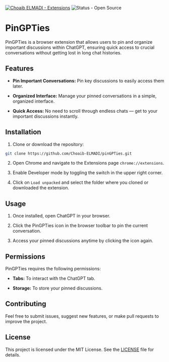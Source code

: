 [![Choaib ELMADI - Extensions](https://img.shields.io/badge/Choaib_ELMADI-Extensions-8800dd)](https://elmadichoaib.vercel.app) ![Status - Open Source](https://img.shields.io/badge/Status-Open_Source-2bd729)

# PinGPTies

PinGPTies is a browser extension that allows users to pin and organize important discussions within ChatGPT, ensuring quick access to crucial conversations without getting lost in long chat histories.

## Features

- **Pin Important Conversations:** Pin key discussions to easily access them later.

- **Organized Interface:** Manage your pinned conversations in a simple, organized interface.

- **Quick Access:** No need to scroll through endless chats — get to your important discussions instantly.

## Installation

1. Clone or download the repository:

```sh
git clone https://github.com/Choaib-ELMADI/pinGPTies.git
```

2. Open Chrome and navigate to the Extensions page `chrome://extensions`.

3. Enable Developer mode by toggling the switch in the upper right corner.

4. Click on `Load unpacked` and select the folder where you cloned or downloaded the extension.

## Usage

1. Once installed, open ChatGPT in your browser.

2. Click the PinGPTies icon in the browser toolbar to pin the current conversation.

3. Access your pinned discussions anytime by clicking the icon again.

## Permissions

PinGPTies requires the following permissions:

- **Tabs:** To interact with the ChatGPT tab.

- **Storage:** To store your pinned discussions.

## Contributing

Feel free to submit issues, suggest new features, or make pull requests to improve the project.

## License

This project is licensed under the MIT License. See the [LICENSE](./LICENSE) file for details.
